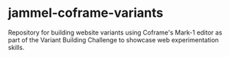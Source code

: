 # jammel-coframe-variants
Repository for building website variants using Coframe's Mark-1 editor as part of the Variant Building Challenge to showcase web experimentation skills.
